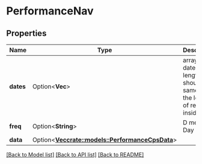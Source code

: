 # PerformanceNav

## Properties

Name | Type | Description | Notes
------------ | ------------- | ------------- | -------------
**dates** | Option<**Vec<String>**> | array of dates, the length should be same as the length of returns inside data. | [optional]
**freq** | Option<**String**> | D means Day | [optional]
**data** | Option<[**Vec<crate::models::PerformanceCpsData>**](performance_cps_data.md)> |  | [optional]

[[Back to Model list]](../README.md#documentation-for-models) [[Back to API list]](../README.md#documentation-for-api-endpoints) [[Back to README]](../README.md)


